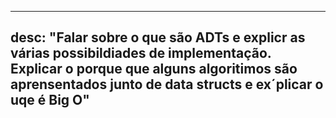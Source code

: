 ----
desc: "Falar sobre o que são ADTs e explicr as várias possibildiades de implementação. Explicar o porque que alguns algoritimos são aprensentados junto de data structs e ex´plicar o uqe é Big O"
----